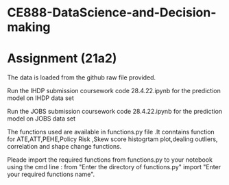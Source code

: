 # CE888-DataScience-and-Decision-making
# Assignment (21a2)
The data is loaded from the github raw file provided.

Run the IHDP submission coursework code 28.4.22.ipynb for the prediction model on IHDP data set

Run the JOBS submission coursework code 28.4.22.ipynb for the prediction model on JOBS data set

The functions used are available in functions.py file .It conntains function for ATE,ATT,PEHE,Policy Risk ,Skew score histogrtam plot,dealing outliers, correlation and shape change functions.

Pleade import the required functions from functions.py to your notebook using the cmd line : from "Enter the directory of functions.py" import "Enter your required functions name".


